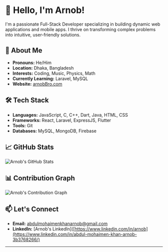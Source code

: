 # 👋 Hello, I'm Arnob!

I'm a passionate Full-Stack Developer specializing in building dynamic web applications and mobile apps. I thrive on transforming complex problems into intuitive, user-friendly solutions.

## 🚀 About Me

- **Pronouns:** He/Him
- **Location:** Dhaka, Bangladesh
- **Interests:** Coding, Music, Physics, Math
- **Currently Learning:** Laravel, MySQL
- **Website:** [arnobBro.com](https://arnobBro.com)

## 🛠️ Tech Stack

- **Languages:** JavaScript, C, C++, Dart, Java, HTML, CSS
- **Frameworks:** React, Laravel, ExpressJS, Flutter
- **Tools:** Git
- **Databases:** MySQL, MongoDB, Firebase

## 📈 GitHub Stats

![Arnob's GitHub Stats](https://github-readme-stats.vercel.app/api?username=arnob-bro&show_icons=true&theme=radical)

## 📊 Contribution Graph

![Arnob's Contribution Graph](https://github-readme-activity-graph.vercel.app/graph?username=arnob-bro&theme=radical)

## 📫 Let's Connect

- **Email:** [abdulmohaimenkhanarnob@gmail.com](mailto:abdulmohaimenkhanarnob@mail.com)
- **LinkedIn:** [Arnob's LinkedIn]([https://www.linkedin.com/in/arnob](https://www.linkedin.com/in/abdul-mohaimen-khan-arnob-3b3768266/)

---
